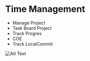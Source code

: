 # Time Management

* Manage Project
* Task Board Project
* Track Progres
* COE
* Track LocalCommit

![Alt Text](https://cdn.dribbble.com/users/1672369/screenshots/10993838/untitled-1.png)
